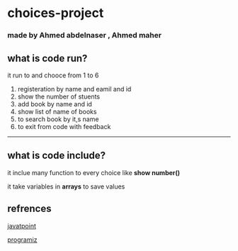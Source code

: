 # choices-project
### made by Ahmed abdelnaser , Ahmed maher
 ## what is code run?
 it run to and chooce from 1 to 6 
 1. registeration by name and eamil and id 
 2. show the number of stuents
 3. add book by name and id
 4. show list of name of books
 5. to search book by it,s name
 6. to exit from code with feedback
 ___________________________
 ## what is code include?
 it inclue many function to every choice like **show number()**

 it take variables in **arrays** to save values
 
 
 ## refrences
 [javatpoint](https://www.javatpoint.com/c-programming-language-tutorial)


[programiz](https://www.programiz.com/c-programming)


 
